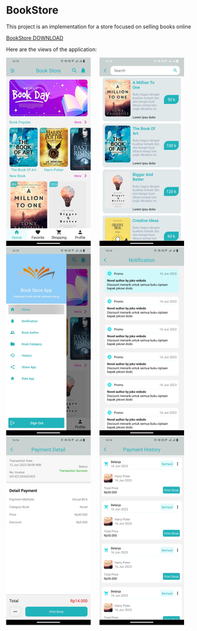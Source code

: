 # BookStore

This project is an implementation for a store focused on selling books online

[BookStore DOWNLOAD](https://github.com/eldirb21/BookStore/releases)

Here are the views of the application:

<p align="center">

<img src="BStoresImg/home.jpeg" width="230"  title="Home">&nbsp;&nbsp;&nbsp;&nbsp;&nbsp;
<img src="BStoresImg/search.jpeg" width="230" title="Search">&nbsp;&nbsp;&nbsp;&nbsp;&nbsp;
<img src="BStoresImg/sidebar.jpeg" width="230" title="Sidebar">&nbsp;&nbsp;&nbsp;&nbsp;&nbsp;
<img src="BStoresImg/notification.jpeg" width="230" title="Notification">&nbsp;&nbsp;&nbsp;&nbsp;&nbsp;
<img src="BStoresImg/payment-detail.jpeg" width="230" title="Payment History">&nbsp;&nbsp;&nbsp;&nbsp;&nbsp;
<img src="BStoresImg/payment-history.jpeg" width="230" title="Payment Detail">

</p>
